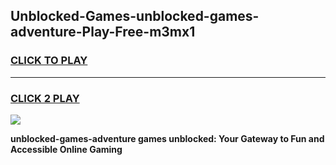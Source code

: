 
## Unblocked-Games-unblocked-games-adventure-Play-Free-m3mx1
<h3>
<a href="https://premium76.site?title=unblocked-games-adventure&ref=18A1">CLICK TO PLAY</a></h3>
<hr>

<h3>
<a href="https://premium76.site?title=unblocked-games-adventure&ref=18A1">CLICK 2 PLAY</a>
  
</h3>

<a href="https://premium76.site?title=unblocked-games-adventure&ref=18A1"><img src="https://clearcache.store/games.png"></a>


**unblocked-games-adventure games unblocked: Your Gateway to Fun and Accessible Online Gaming**
